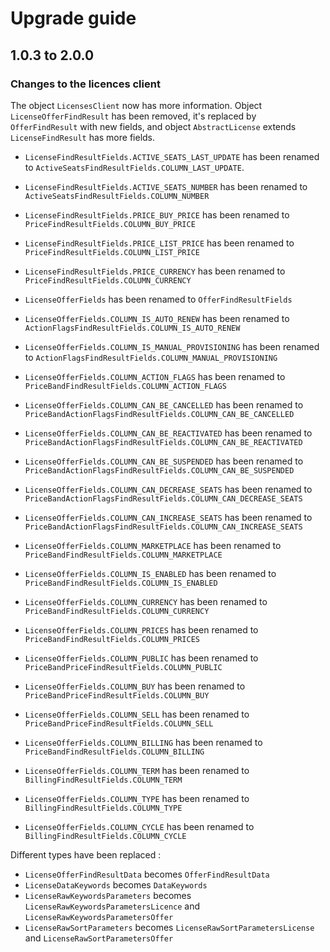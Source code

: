 # Upgrade guide

## 1.0.3 to 2.0.0

### Changes to the licences client

The object `LicensesClient` now has more information. Object `LicenseOfferFindResult` has been removed,
it's replaced by `OfferFindResult` with new fields, and object `AbstractLicense` extends `LicenseFindResult` 
has more fields.

- `LicenseFindResultFields.ACTIVE_SEATS_LAST_UPDATE` has been renamed to `ActiveSeatsFindResultFields.COLUMN_LAST_UPDATE`.
- `LicenseFindResultFields.ACTIVE_SEATS_NUMBER` has been renamed to `ActiveSeatsFindResultFields.COLUMN_NUMBER`
- `LicenseFindResultFields.PRICE_BUY_PRICE` has been renamed to `PriceFindResultFields.COLUMN_BUY_PRICE`
- `LicenseFindResultFields.PRICE_LIST_PRICE` has been renamed to `PriceFindResultFields.COLUMN_LIST_PRICE`
- `LicenseFindResultFields.PRICE_CURRENCY` has been renamed to `PriceFindResultFields.COLUMN_CURRENCY`

- `LicenseOfferFields` has been renamed to `OfferFindResultFields`
- `LicenseOfferFields.COLUMN_IS_AUTO_RENEW` has been renamed to `ActionFlagsFindResultFields.COLUMN_IS_AUTO_RENEW`
- `LicenseOfferFields.COLUMN_IS_MANUAL_PROVISIONING` has been renamed to `ActionFlagsFindResultFields.COLUMN_MANUAL_PROVISIONING`
- `LicenseOfferFields.COLUMN_ACTION_FLAGS` has been renamed to `PriceBandFindResultFields.COLUMN_ACTION_FLAGS`
- `LicenseOfferFields.COLUMN_CAN_BE_CANCELLED` has been renamed to `PriceBandActionFlagsFindResultFields.COLUMN_CAN_BE_CANCELLED`
- `LicenseOfferFields.COLUMN_CAN_BE_REACTIVATED` has been renamed to `PriceBandActionFlagsFindResultFields.COLUMN_CAN_BE_REACTIVATED`
- `LicenseOfferFields.COLUMN_CAN_BE_SUSPENDED` has been renamed to `PriceBandActionFlagsFindResultFields.COLUMN_CAN_BE_SUSPENDED`
- `LicenseOfferFields.COLUMN_CAN_DECREASE_SEATS` has been renamed to `PriceBandActionFlagsFindResultFields.COLUMN_CAN_DECREASE_SEATS`
- `LicenseOfferFields.COLUMN_CAN_INCREASE_SEATS` has been renamed to `PriceBandActionFlagsFindResultFields.COLUMN_CAN_INCREASE_SEATS`
- `LicenseOfferFields.COLUMN_MARKETPLACE` has been renamed to `PriceBandFindResultFields.COLUMN_MARKETPLACE`
- `LicenseOfferFields.COLUMN_IS_ENABLED` has been renamed to `PriceBandFindResultFields.COLUMN_IS_ENABLED`
- `LicenseOfferFields.COLUMN_CURRENCY` has been renamed to `PriceBandFindResultFields.COLUMN_CURRENCY`
- `LicenseOfferFields.COLUMN_PRICES` has been renamed to `PriceBandFindResultFields.COLUMN_PRICES`
- `LicenseOfferFields.COLUMN_PUBLIC` has been renamed to `PriceBandPriceFindResultFields.COLUMN_PUBLIC`
- `LicenseOfferFields.COLUMN_BUY` has been renamed to `PriceBandPriceFindResultFields.COLUMN_BUY`
- `LicenseOfferFields.COLUMN_SELL` has been renamed to `PriceBandPriceFindResultFields.COLUMN_SELL`
- `LicenseOfferFields.COLUMN_BILLING` has been renamed to `PriceBandFindResultFields.COLUMN_BILLING`
- `LicenseOfferFields.COLUMN_TERM` has been renamed to `BillingFindResultFields.COLUMN_TERM`
- `LicenseOfferFields.COLUMN_TYPE` has been renamed to `BillingFindResultFields.COLUMN_TYPE`
- `LicenseOfferFields.COLUMN_CYCLE` has been renamed to `BillingFindResultFields.COLUMN_CYCLE`

Different types have been replaced :

 - `LicenseOfferFindResultData` becomes `OfferFindResultData`
 - `LicenseDataKeywords` becomes `DataKeywords`
 - `LicenseRawKeywordsParameters` becomes `LicenseRawKeywordsParametersLicence` and `LicenseRawKeywordsParametersOffer`
 - `LicenseRawSortParameters` becomes `LicenseRawSortParametersLicense` and `LicenseRawSortParametersOffer`